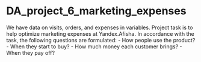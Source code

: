 # DA_project_6_marketing_expenses
We have data on visits, orders, and expenses in variables. Project task is to help optimize marketing expenses at Yandex.Afisha. In accordance with the task, the following questions are formulated: - How people use the product? - When they start to buy? - How much money each customer brings? - When they pay off? 
